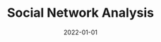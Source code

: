 ---
layout: post
date: 2022-01-01
layout: post
slug: Social Network Analysis
description: at IIITD
title: Social Network Analysis
# wordpress_id: 188
tags:
- SNA
---